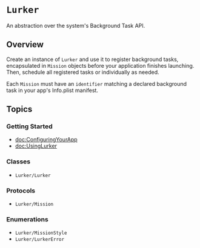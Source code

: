 # ``Lurker``

An abstraction over the system's Background Task API.

## Overview

Create an instance of ``Lurker`` and use it to register background tasks, encapsulated in ``Mission`` objects before your application finishes launching. Then, schedule all registered tasks or individually as needed.

Each ``Mission`` must have an `identifier` matching a declared background task in your app's Info.plist manifest.

## Topics

### Getting Started

 - <doc:ConfiguringYourApp>
 - <doc:UsingLurker>

### Classes

 - ``Lurker/Lurker``

### Protocols

 - ``Lurker/Mission``

### Enumerations

 - ``Lurker/MissionStyle``
 - ``Lurker/LurkerError``
